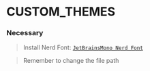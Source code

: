 # CUSTOM_THEMES

### Necessary
> Install Nerd Font: [`JetBrainsMono Nerd Font`](https://github.com/ryanoasis/nerd-fonts/releases/download/v3.2.1/JetBrainsMono.zip)

> Remember to change the file path
